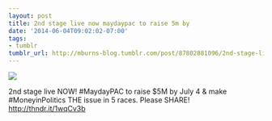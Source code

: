 ```yaml
---
layout: post
title: 2nd stage live now maydaypac to raise 5m by
date: '2014-06-04T09:02:02-07:00'
tags:
- tumblr
tumblr_url: http://mburns-blog.tumblr.com/post/87802881096/2nd-stage-live-now-maydaypac-to-raise-5m-by
---
```

<img src="http://68.media.tumblr.com/c21478c3294d09e94964e7dc32924764/tumblr_n6nj7fJzUA1qzt3z9o1_1280.jpg"/>

2nd stage live NOW! #MaydayPAC to raise $5M by July 4 &amp; make #MoneyinPolitics THE issue in 5 races. Please SHARE! <a href="http://thndr.it/1wqCv3b">http://thndr.it/1wqCv3b</a>

